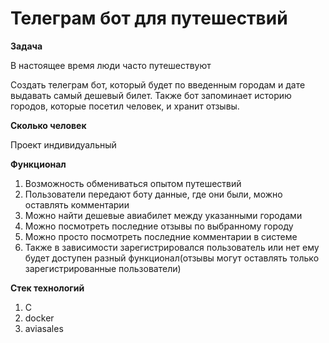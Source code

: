 # Телеграм бот для путешествий

**Задача**

В настоящее время люди часто путешествуют

Создать телеграм бот, который будет по введенным городам и дате выдавать самый дешевый билет. Также бот запоминает историю городов, которые посетил человек, и хранит отзывы.

**Сколько человек**

Проект индивидуальный

**Функционал**

1. Возможность обмениваться опытом путешествий
2. Пользователи передают боту данные, где они были, можно оставлять комментарии
3. Можно найти дешевые авиабилет между указанными городами
4. Можно посмотреть последние отзывы по выбранному городу
5. Можно просто посмотреть последние комментарии в системе
6. Также в зависимости зарегистрировался пользователь или нет ему будет доступен разный функционал(отзывы могут оставлять только зарегистрированные пользователи)

**Стек технологий**
1. C
2. docker
3. aviasales
